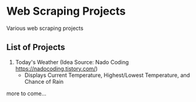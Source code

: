 # Web Scraping Projects
Various web scraping projects 

## List of Projects
1. Today's Weather (Idea Source: Nado Coding https://nadocoding.tistory.com/)
   - Displays Current Temperature, Highest/Lowest Temperature, and Chance of Rain

more to come...
